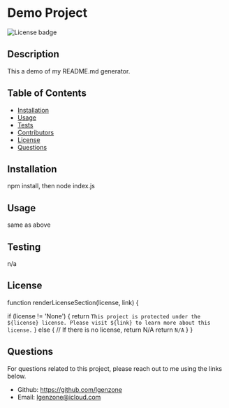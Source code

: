 # Demo Project 

  ![License badge](https://img.shields.io/badge/license-MIT-green)

  ## Description
  This a demo of my README.md generator.

  ## Table of Contents 

  * [Installation](#installation)
  * [Usage](#usage)
  * [Tests](#tests)
  * [Contributors](#contributors)
  * [License](#license)
  * [Questions](#questions)
  
  ## Installation 
  npm install, then node index.js

  ## Usage 
  same as above

  ## Testing 
  n/a

  ## License 
  function renderLicenseSection(license, link) {

  if (license != 'None') {
    return `This project is protected under the ${license} license. Please visit ${link} to learn more about this license.`
  } else {
    // If there is no license, return N/A
    return `N/A`
  }
}

  ## Questions 
  
  For questions related to this project, please reach out to me using the links below. 
  * Github: https://github.com/lgenzone
  * Email: lgenzone@icloud.com

  